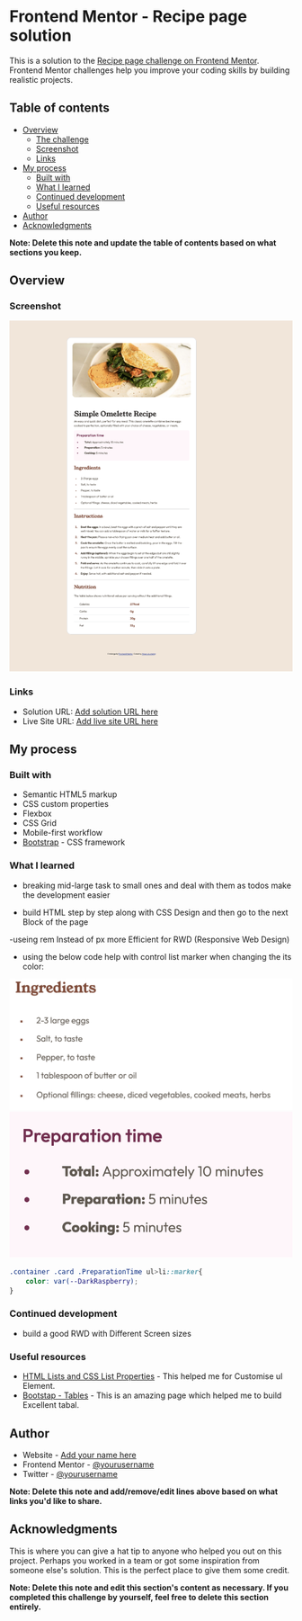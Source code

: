 # Frontend Mentor - Recipe page solution

This is a solution to the [Recipe page challenge on Frontend Mentor](https://www.frontendmentor.io/challenges/recipe-page-KiTsR8QQKm). Frontend Mentor challenges help you improve your coding skills by building realistic projects. 

## Table of contents

- [Overview](#overview)
  - [The challenge](#the-challenge)
  - [Screenshot](#screenshot)
  - [Links](#links)
- [My process](#my-process)
  - [Built with](#built-with)
  - [What I learned](#what-i-learned)
  - [Continued development](#continued-development)
  - [Useful resources](#useful-resources)
- [Author](#author)
- [Acknowledgments](#acknowledgments)

**Note: Delete this note and update the table of contents based on what sections you keep.**

## Overview

### Screenshot

![alt text](image.png)

### Links

- Solution URL: [Add solution URL here](https://your-solution-url.com)
- Live Site URL: [Add live site URL here](https://your-live-site-url.com)

## My process

### Built with

- Semantic HTML5 markup
- CSS custom properties
- Flexbox
- CSS Grid
- Mobile-first workflow
- [Bootstrap](https://getbootstrap.com/) - CSS framework



### What I learned

- breaking mid-large task to small ones and deal with them as todos make the development easier

- build HTML step by step along with CSS Design and then go to the next Block of the page 

-useing rem Instead of px more Efficient for RWD (Responsive Web Design)

- using the below code help with control list marker when changing the its color:

![alt text](image-1.png) ![alt text](image-2.png)
```css
.container .card .PreparationTime ul>li::marker{
    color: var(--DarkRaspberry);
}
```

### Continued development

- build a good RWD with Different Screen sizes 

### Useful resources

- [HTML Lists and CSS List Properties](https://www.w3schools.com/css/css_list.asp) - This helped me for Customise ul Element. 
- [Bootstap - Tables](https://getbootstrap.com/docs/5.3/content/tables/#accented-tables) - This is an amazing page which helped me to build Excellent tabal.


## Author

- Website - [Add your name here](https://www.your-site.com)
- Frontend Mentor - [@yourusername](https://www.frontendmentor.io/profile/yourusername)
- Twitter - [@yourusername](https://www.twitter.com/yourusername)

**Note: Delete this note and add/remove/edit lines above based on what links you'd like to share.**

## Acknowledgments

This is where you can give a hat tip to anyone who helped you out on this project. Perhaps you worked in a team or got some inspiration from someone else's solution. This is the perfect place to give them some credit.

**Note: Delete this note and edit this section's content as necessary. If you completed this challenge by yourself, feel free to delete this section entirely.**
